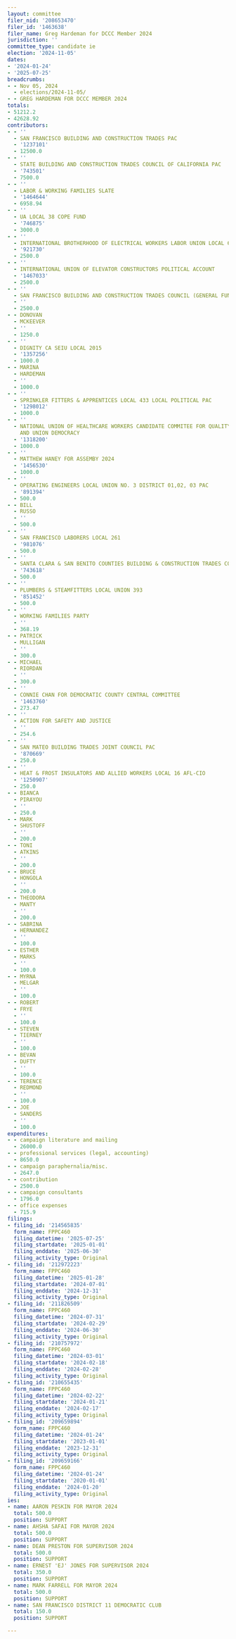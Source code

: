 ```yaml
---
layout: committee
filer_nid: '208653470'
filer_id: '1463638'
filer_name: Greg Hardeman for DCCC Member 2024
jurisdiction: ''
committee_type: candidate ie
election: '2024-11-05'
dates:
- '2024-01-24'
- '2025-07-25'
breadcrumbs:
- - Nov 05, 2024
  - elections/2024-11-05/
- - GREG HARDEMAN FOR DCCC MEMBER 2024
totals:
- 51212.2
- 42628.92
contributors:
- - ''
  - SAN FRANCISCO BUILDING AND CONSTRUCTION TRADES PAC
  - '1237101'
  - 12500.0
- - ''
  - STATE BUILDING AND CONSTRUCTION TRADES COUNCIL OF CALIFORNIA PAC
  - '743501'
  - 7500.0
- - ''
  - LABOR & WORKING FAMILIES SLATE
  - '1464644'
  - 6958.94
- - ''
  - UA LOCAL 38 COPE FUND
  - '746875'
  - 3000.0
- - ''
  - INTERNATIONAL BROTHERHOOD OF ELECTRICAL WORKERS LABOR UNION LOCAL 6
  - '921730'
  - 2500.0
- - ''
  - INTERNATIONAL UNION OF ELEVATOR CONSTRUCTORS POLITICAL ACCOUNT
  - '1467033'
  - 2500.0
- - ''
  - SAN FRANCISCO BUILDING AND CONSTRUCTION TRADES COUNCIL (GENERAL FUND)
  - ''
  - 2500.0
- - DONOVAN
  - MCKEEVER
  - ''
  - 1250.0
- - ''
  - DIGNITY CA SEIU LOCAL 2015
  - '1357256'
  - 1000.0
- - MARINA
  - HARDEMAN
  - ''
  - 1000.0
- - ''
  - SPRINKLER FITTERS & APPRENTICES LOCAL 433 LOCAL POLITICAL PAC
  - '1298012'
  - 1000.0
- - ''
  - NATIONAL UNION OF HEALTHCARE WORKERS CANDIDATE COMMITEE FOR QUALITY PATIENT CARE
    AND UNION DEMOCRACY
  - '1318200'
  - 1000.0
- - ''
  - MATTHEW HANEY FOR ASSEMBY 2024
  - '1456530'
  - 1000.0
- - ''
  - OPERATING ENGINEERS LOCAL UNION NO. 3 DISTRICT 01,02, 03 PAC
  - '891394'
  - 500.0
- - BILL
  - RUSSO
  - ''
  - 500.0
- - ''
  - SAN FRANCISCO LABORERS LOCAL 261
  - '981076'
  - 500.0
- - ''
  - SANTA CLARA & SAN BENITO COUNTIES BUILDING & CONSTRUCTION TRADES COUNCIL PAC
  - '743618'
  - 500.0
- - ''
  - PLUMBERS & STEAMFITTERS LOCAL UNION 393
  - '851452'
  - 500.0
- - ''
  - WORKING FAMILIES PARTY
  - ''
  - 368.19
- - PATRICK
  - MULLIGAN
  - ''
  - 300.0
- - MICHAEL
  - RIORDAN
  - ''
  - 300.0
- - ''
  - CONNIE CHAN FOR DEMOCRATIC COUNTY CENTRAL COMMITTEE
  - '1463760'
  - 273.47
- - ''
  - ACTION FOR SAFETY AND JUSTICE
  - ''
  - 254.6
- - ''
  - SAN MATEO BUILDING TRADES JOINT COUNCIL PAC
  - '870669'
  - 250.0
- - ''
  - HEAT & FROST INSULATORS AND ALLIED WORKERS LOCAL 16 AFL-CIO
  - '1250907'
  - 250.0
- - BIANCA
  - PIRAYOU
  - ''
  - 250.0
- - MARK
  - SHUSTOFF
  - ''
  - 200.0
- - TONI
  - ATKINS
  - ''
  - 200.0
- - BRUCE
  - HONGOLA
  - ''
  - 200.0
- - THEODORA
  - MANTY
  - ''
  - 200.0
- - SABRINA
  - HERNANDEZ
  - ''
  - 100.0
- - ESTHER
  - MARKS
  - ''
  - 100.0
- - MYRNA
  - MELGAR
  - ''
  - 100.0
- - ROBERT
  - FRYE
  - ''
  - 100.0
- - STEVEN
  - TIERNEY
  - ''
  - 100.0
- - BEVAN
  - DUFTY
  - ''
  - 100.0
- - TERENCE
  - REDMOND
  - ''
  - 100.0
- - JOE
  - SANDERS
  - ''
  - 100.0
expenditures:
- - campaign literature and mailing
  - 26000.0
- - professional services (legal, accounting)
  - 8650.0
- - campaign paraphernalia/misc.
  - 2647.0
- - contribution
  - 2500.0
- - campaign consultants
  - 1796.0
- - office expenses
  - 715.9
filings:
- filing_id: '214565835'
  form_name: FPPC460
  filing_datetime: '2025-07-25'
  filing_startdate: '2025-01-01'
  filing_enddate: '2025-06-30'
  filing_activity_type: Original
- filing_id: '212972223'
  form_name: FPPC460
  filing_datetime: '2025-01-28'
  filing_startdate: '2024-07-01'
  filing_enddate: '2024-12-31'
  filing_activity_type: Original
- filing_id: '211826509'
  form_name: FPPC460
  filing_datetime: '2024-07-31'
  filing_startdate: '2024-02-29'
  filing_enddate: '2024-06-30'
  filing_activity_type: Original
- filing_id: '210757972'
  form_name: FPPC460
  filing_datetime: '2024-03-01'
  filing_startdate: '2024-02-18'
  filing_enddate: '2024-02-28'
  filing_activity_type: Original
- filing_id: '210655435'
  form_name: FPPC460
  filing_datetime: '2024-02-22'
  filing_startdate: '2024-01-21'
  filing_enddate: '2024-02-17'
  filing_activity_type: Original
- filing_id: '209659894'
  form_name: FPPC460
  filing_datetime: '2024-01-24'
  filing_startdate: '2023-01-01'
  filing_enddate: '2023-12-31'
  filing_activity_type: Original
- filing_id: '209659166'
  form_name: FPPC460
  filing_datetime: '2024-01-24'
  filing_startdate: '2020-01-01'
  filing_enddate: '2024-01-20'
  filing_activity_type: Original
ies:
- name: AARON PESKIN FOR MAYOR 2024
  total: 500.0
  position: SUPPORT
- name: AHSHA SAFAI FOR MAYOR 2024
  total: 500.0
  position: SUPPORT
- name: DEAN PRESTON FOR SUPERVISOR 2024
  total: 500.0
  position: SUPPORT
- name: ERNEST 'EJ' JONES FOR SUPERVISOR 2024
  total: 350.0
  position: SUPPORT
- name: MARK FARRELL FOR MAYOR 2024
  total: 500.0
  position: SUPPORT
- name: SAN FRANCISCO DISTRICT 11 DEMOCRATIC CLUB
  total: 150.0
  position: SUPPORT

---
```


